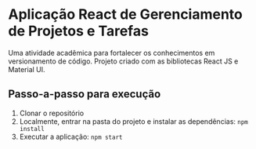 # Aplicação React de Gerenciamento de Projetos e Tarefas

Uma atividade acadêmica para fortalecer os conhecimentos em versionamento de código.
Projeto criado com as bibliotecas React JS e Material UI.

## Passo-a-passo para execução

1. Clonar o repositório
2. Localmente, entrar na pasta do projeto e instalar as dependências:
   `
   npm install
   `
3. Executar a aplicação:
   `
   npm start
   `
